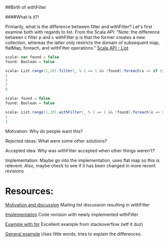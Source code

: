 ##Birth of withFilter


####What is it?!

Primarily, what is the difference between filter and withFilter? Let's first examine both with regards to list. From the Scala API: "Note: the difference between c filter p and c withFilter p is that the former creates a new collection, whereas the latter only restricts the domain of subsequent map, flatMap, foreach, and withFilter operations." [Scala API - List][]

<!--- def filter(p: (A) ⇒ Boolean): List[A]
Selects all elements of this list which satisfy a predicate.
p    the predicate used to test elements.
returns    a new list consisting of all elements of this list that satisfy the given predicate p. The order of the elements is preserved.

def withFilter(p: (A) ⇒ Boolean): FilterMonadic[A, List[A]]
Creates a non-strict filter of this list.

Note: the difference between c filter p and c withFilter p is that the former creates a new collection, whereas the latter only restricts the domain of subsequent map, flatMap, foreach, and withFilter operations.
p    the predicate used to test elements.
returns    an object of class WithFilter, which supports map, flatMap, foreach, and withFilter operations. All these operations apply to those elements of this list which satisfy the predicate p.
--->


```scala
scala> var found = false
found: Boolean = false

scala> List.range(1,10).filter(_ % 2 == 1 && !found).foreach(x => if (x == 5) found = true else println(x))
1
3
7
9

scala> found = false
found: Boolean = false

scala> List.range(1,10).withFilter(_ % 2 == 1 && !found).foreach(x => if (x == 5) found = true else println(x))
1
3

```



Motivation: Why do people want this?

Rejected ideas: What were some other solutions?

Accepted idea: Why was withFilter accepted when other things weren't?

Implementation: Maybe go into the implementation, uses flat map so this is relevent. Also, maybe check to see if it has been changed in more recent revisions


Resources:
=========================

[Motivation and discussion][] Mailing list discussion resulting in withFilter

[Implementation][] Code revision with newly implemented withFilter

[Example with for][] Excellent example from stackoverflow (wtf it duz)

[General example][] Uses little words, tries to explain the differences. 


[Motivation and discussion]:http://scala-programming-language.1934581.n4.nabble.com/Rethinking-filter-td2009215.html

[Example with for]: http://stackoverflow.com/a/1059501

[General example]: http://tataryn.net/2011/10/whats-in-a-scala-for-comprehension/

[Implementation]:https://code.google.com/p/scalacheck/source/diff?spec=svn506&r=506&format=side&path=/trunk/src/main/scala/org/scalacheck/Gen.scala

[Scala API - List]: http://www.scala-lang.org/api/current/index.html#scala.collection.immutable.List
